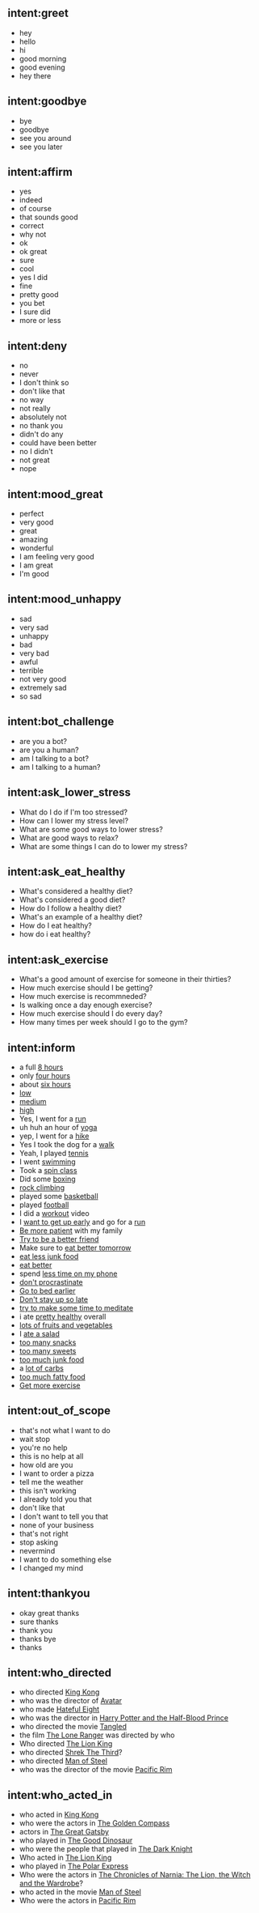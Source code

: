 ## intent:greet
- hey
- hello
- hi
- good morning
- good evening
- hey there

## intent:goodbye
- bye
- goodbye
- see you around
- see you later

## intent:affirm
- yes
- indeed
- of course
- that sounds good
- correct
- why not
- ok
- ok great
- sure
- cool
- yes I did
- fine
- pretty good
- you bet
- I sure did
- more or less

## intent:deny
- no
- never
- I don't think so
- don't like that
- no way
- not really
- absolutely not
- no thank you
- didn't do any
- could have been better
- no I didn't
- not great
- nope

## intent:mood_great
- perfect
- very good
- great
- amazing
- wonderful
- I am feeling very good
- I am great
- I'm good

## intent:mood_unhappy
- sad
- very sad
- unhappy
- bad
- very bad
- awful
- terrible
- not very good
- extremely sad
- so sad

## intent:bot_challenge
- are you a bot?
- are you a human?
- am I talking to a bot?
- am I talking to a human?

## intent:ask_lower_stress
- What do I do if I'm too stressed?
- How can I lower my stress level?
- What are some good ways to lower stress?
- What are good ways to relax?
- What are some things I can do to lower my stress?

## intent:ask_eat_healthy
- What's considered a healthy diet?
- What's considered a good diet?
- How do I follow a healthy diet?
- What's an example of a healthy diet?
- How do I eat healthy?
- how do i eat healthy?

## intent:ask_exercise
- What's a good amount of exercise for someone in their thirties?
- How much exercise should I be getting?
- How much exercise is recommneded?
- Is walking once a day enough exercise?
- How much exercise should I do every day?
- How many times per week should I go to the gym?

## intent:inform
- a full [8 hours](sleep)
- only [four hours](sleep)
- about [six hours](sleep)
- [low](stress)
- [medium](stress)
- [high](stress)
- Yes, I went for a [run](exercise)
- uh huh an hour of [yoga](exercise)
- yep, I went for a [hike](exercise)
- Yes I took the dog for a [walk](exercise)
- Yeah, I played [tennis](exercise)
- I went [swimming](exercise)
- Took a [spin class](exercise)
- Did some [boxing](exercise)
- [rock climbing](exercise)
- played some [basketball](exercise)
- played [football](exercise)
- I did a [workout](exercise) video
- I [want to get up early](goal) and go for a [run](exercise)
- [Be more patient](goal) with my family
- [Try to be a better friend](goal)
- Make sure to [eat better tomorrow](goal)
- [eat less junk food](goal)
- [eat better](goal)
- spend [less time on my phone](goal)
- [don't procrastinate](goal)
- [Go to bed earlier](goal)
- [Don't stay up so late](goal)
- [try to make some time to meditate](goal)
- i ate [pretty healthy](diet) overall
- [lots of fruits and vegetables](diet)
- I [ate a salad](diet)
- [too many snacks](diet)
- [too many sweets](diet)
- [too much junk food](diet)
- a [lot of carbs](diet)
- [too much fatty food](diet)
- [Get more exercise](goal)

## intent:out_of_scope
- that's not what I want to do
- wait stop
- you're no help
- this is no help at all
- how old are you
- I want to order a pizza
- tell me the weather
- this isn't working
- I already told you that
- don't like that
- I don't want to tell you that
- none of your business
- that's not right
- stop asking
- nevermind
- I want to do something else
- I changed my mind

## intent:thankyou
- okay great thanks
- sure thanks
- thank you
- thanks bye
- thanks

## intent:who_directed
- who directed [King Kong](movie_name)
- who was the director of [Avatar](movie_name)
- who made [Hateful Eight](movie_name)
- who was the director in [Harry Potter and the Half-Blood Prince](movie_name)
- who directed the movie [Tangled](movie_name)
- the film [The Lone Ranger](movie_name) was directed by who
- Who directed [The Lion King](movie_name)
- who directed [Shrek The Third](movie_name)?
- who directed [Man of Steel](movie_name)
- who was the director of the movie [Pacific Rim](movie_name)

## intent:who_acted_in
- who acted in [King Kong](movie_name)
- who were the actors in [The Golden Compass](movie_name)
- actors in [The Great Gatsby](movie_name)
- who played in [The Good Dinosaur](movie_name)
- who were the people that played in [The Dark Knight](movie_name)
- Who acted in [The Lion King](movie_name)
- who played in [The Polar Express](movie_name)
- Who were the actors in [The Chronicles of Narnia: The Lion, the Witch and the Wardrobe](movie_name)?
- who acted in the movie [Man of Steel](movie_name)
- Who were the actors in [Pacific Rim](movie_name)
